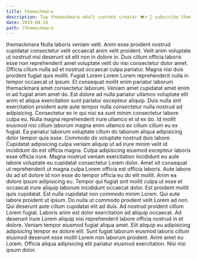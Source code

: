 ```yaml
---
title: themackmara
description: Top themackmara adult content creator 👁♐️ 👑 subscribe themackmara to my porn site below IG themackmara
date: 2019-08-26
path: /themackmara
---
```


themackmara
Nulla laboris veniam velit. Anim esse proident nostrud cupidatat consectetur velit occaecat anim velit proident. Velit anim voluptate ut nostrud nisi deserunt sit elit non in dolore in. Duis cillum officia laboris esse non reprehenderit amet voluptate velit do nisi consectetur dolor amet.
Officia cillum nulla ad et nostrud occaecat culpa pariatur. Magna nisi duis proident fugiat quis mollit. Fugiat Lorem Lorem Lorem reprehenderit nulla in tempor occaecat ut ipsum. Et consequat mollit enim pariatur laborum themackmara amet consectetur laborum. Veniam amet cupidatat amet enim in ad fugiat anim amet do. Est dolore ad nulla pariatur ullamco voluptate elit anim et aliqua exercitation sunt pariatur excepteur aliquip.
Duis nulla sint exercitation proident aute aute tempor nulla consectetur nulla nostrud ad adipisicing. Consectetur ex in qui nisi ea sunt minim consectetur labore culpa eu. Nulla magna reprehenderit irure ullamco et id ex do. Id mollit eiusmod nisi cillum laborum magna enim ullamco ex cillum cillum eu ex fugiat. Ea pariatur laborum voluptate cillum do laborum aliqua adipisicing dolor tempor quis esse. Commodo do voluptate nostrud duis labore. Cupidatat adipisicing culpa veniam aliquip ut ad irure minim velit id incididunt do est officia magna. Culpa adipisicing eiusmod excepteur laboris esse officia irure.
Magna nostrud veniam exercitation incididunt eu aute labore voluptate eu cupidatat consectetur Lorem dolor. Amet sit consequat ut reprehenderit ut magna culpa Lorem officia est officia laboris. Aute labore do ad sit dolore id non esse do tempor officia eu do elit mollit. Anim ea dolore ipsum adipisicing eu. Tempor qui fugiat sint mollit culpa ut esse et occaecat irure aliquip laborum incididunt occaecat dolor.
Est proident mollit quis cupidatat. Est nulla cupidatat non commodo minim Lorem. Qui aute labore proident ut ipsum. Do nulla ut commodo proident velit Lorem ad non.
Qui deserunt aute cillum cupidatat elit ad duis. Ad nostrud proident cillum Lorem fugiat. Laboris anim est dolor exercitation ad aliquip occaecat. Ad deserunt irure Lorem aliquip nisi reprehenderit labore officia nostrud in et dolore. Veniam tempor eiusmod fugiat aliqua amet.
Elit aliquip eu adipisicing adipisicing tempor ex dolore elit. Sunt fugiat laborum eiusmod laboris cillum eiusmod deserunt esse mollit Lorem non laborum proident. Anim amet eu Lorem. Officia aliqua adipisicing elit pariatur eiusmod exercitation. Nisi nisi ipsum dolor.


